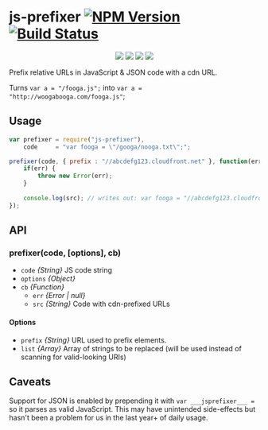 js-prefixer [![NPM Version](https://img.shields.io/npm/v/js-prefixer.svg)](https://www.npmjs.com/package/js-prefixer) [![Build Status](https://img.shields.io/travis/tivac/node-js-prefixer/master.svg)](https://travis-ci.org/tivac/node-js-prefixer)
===========
<p align="center">
    <a href="https://www.npmjs.com/package/js-prefixer" alt="NPM License"><img src="https://img.shields.io/npm/l/js-prefixer.svg" /></a>
    <a href="https://www.npmjs.com/package/js-prefixer" alt="NPM Downloads"><img src="https://img.shields.io/npm/dm/js-prefixer.svg" /></a>
    <a href="https://david-dm.org/tivac/node-js-prefixer" alt="Dependency Status"><img src="https://img.shields.io/david/tivac/node-js-prefixer.svg" /></a>
    <a href="https://david-dm.org/tivac/node-js-prefixer#info=devDependencies" alt="devDependency Status"><img src="https://img.shields.io/david/dev/tivac/node-js-prefixer.svg" /></a>
</p>

Prefix relative URLs in JavaScript & JSON code with a cdn URL.

Turns `var a = "/fooga.js";` into `var a = "http://woogabooga.com/fooga.js"`;

## Usage ##

```javascript
var prefixer = require("js-prefixer"),
	code     = "var fooga = \"/googa/nooga.txt\";";

prefixer(code, { prefix : "//abcdefg123.cloudfront.net" }, function(err, src) {
    if(err) {
        throw new Error(err);
    }
    
    console.log(src); // writes out: var fooga = "//abcdefg123.cloudfront.net/googa/nooga.txt";
});
```

## API ##

### prefixer(code, [options], cb)

* `code` _{String}_ JS code string
* `options` _{Object}_
* `cb` _{Function}_
  * `err` _{Error | null}_
  * `src` _{String}_ Code with cdn-prefixed URLs

#### Options

* `prefix` _{String}_ URL used to prefix elements.
* `list` _{Array}_ Array of strings to be replaced (will be used instead of scanning for valid-looking URIs)

## Caveats ##

Support for JSON is enabled by prepending it with `var ___jsprefixer___ = ` so it parses as valid JavaScript. This may have unintended side-effects but hasn't been a problem for us in the last year+ of daily usage.
